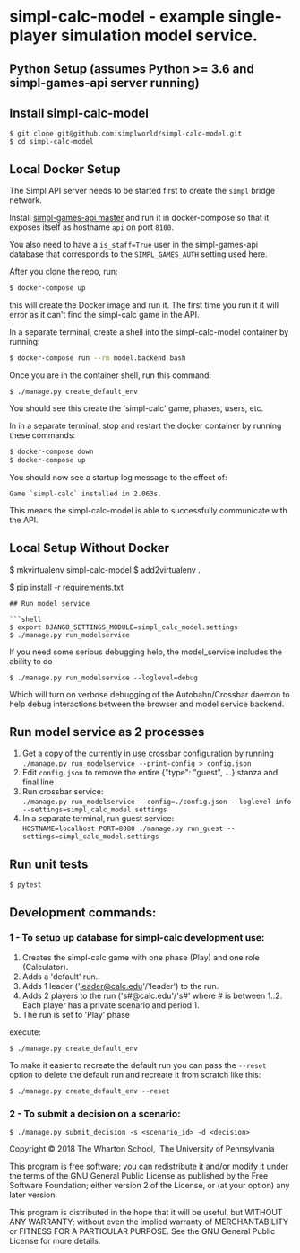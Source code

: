 # simpl-calc-model - example single-player simulation model service.

## Python Setup (assumes Python >= 3.6 and simpl-games-api server running)


## Install simpl-calc-model

```shell
$ git clone git@github.com:simplworld/simpl-calc-model.git
$ cd simpl-calc-model
```

## Local Docker Setup

The Simpl API server needs to be started first to create the `simpl` bridge network.

Install [simpl-games-api master](https://github.com/simplworld/simpl-games-api) and run it in 
docker-compose so that it exposes itself as hostname `api` on port `8100`. 

You also need to have a `is_staff=True` user in the simpl-games-api database that
corresponds to the `SIMPL_GAMES_AUTH` setting used here.

After you clone the repo, run:

```bash
$ docker-compose up
```

this will create the Docker image and run it.  The first time you run it it will error
as it can't find the simpl-calc game in the API.

In a separate terminal, create a shell into the simpl-calc-model container by running:

```bash
$ docker-compose run --rm model.backend bash
```

Once you are in the container shell, run this command:

```shell
$ ./manage.py create_default_env
```

You should see this create the 'simpl-calc' game, phases, users, etc.

In in a separate terminal, stop and restart the docker container by running these commands: 

```bash
$ docker-compose down
$ docker-compose up
```

You should now see a startup log message to the effect of:

```
Game `simpl-calc` installed in 2.063s.
```

This means the simpl-calc-model is able to successfully communicate with the API.


## Local Setup Without Docker

$ mkvirtualenv simpl-calc-model
$ add2virtualenv .

$ pip install -r requirements.txt
```
## Run model service

```shell
$ export DJANGO_SETTINGS_MODULE=simpl_calc_model.settings
$ ./manage.py run_modelservice
```

If you need some serious debugging help, the model_service includes the ability to do

```shell
$ ./manage.py run_modelservice --loglevel=debug
```

Which will turn on verbose debugging of the Autobahn/Crossbar daemon to help debug interactions between the browser and model service backend.

## Run model service as 2 processes

1. Get a copy of the currently in use crossbar configuration by running
    `./manage.py run_modelservice --print-config > config.json`
1. Edit `config.json` to remove the entire {"type": "guest", ...} stanza and final line
1. Run crossbar service:    
    `./manage.py run_modelservice --config=./config.json --loglevel info --settings=simpl_calc_model.settings`
1. In a separate terminal, run guest service:    
    `HOSTNAME=localhost PORT=8080 ./manage.py run_guest --settings=simpl_calc_model.settings`


## Run unit tests

```shell
$ pytest
```

## Development commands:

### 1 - To setup up database for simpl-calc development use:

1. Creates the simpl-calc game with one phase (Play) and one role (Calculator).
1. Adds a 'default' run..
1. Adds 1 leader ('leader@calc.edu'/'leader') to the run.
1. Adds 2 players to the run ('s#@calc.edu'/'s#' where # is between 1..2. Each player has a private scenario and period 1.
1. The run is set to 'Play' phase

execute:

```shell
$ ./manage.py create_default_env
```

To make it easier to recreate the default run you can pass the `--reset` option to delete the
default run and recreate it from scratch like this:

```shell
$ ./manage.py create_default_env --reset
```

### 2 - To submit a decision on a scenario:

```shell
$ ./manage.py submit_decision -s <scenario_id> -d <decision>
```

Copyright © 2018 The Wharton School,  The University of Pennsylvania 

This program is free software; you can redistribute it and/or
modify it under the terms of the GNU General Public License
as published by the Free Software Foundation; either version 2
of the License, or (at your option) any later version.

This program is distributed in the hope that it will be useful,
but WITHOUT ANY WARRANTY; without even the implied warranty of
MERCHANTABILITY or FITNESS FOR A PARTICULAR PURPOSE.  See the
GNU General Public License for more details.

